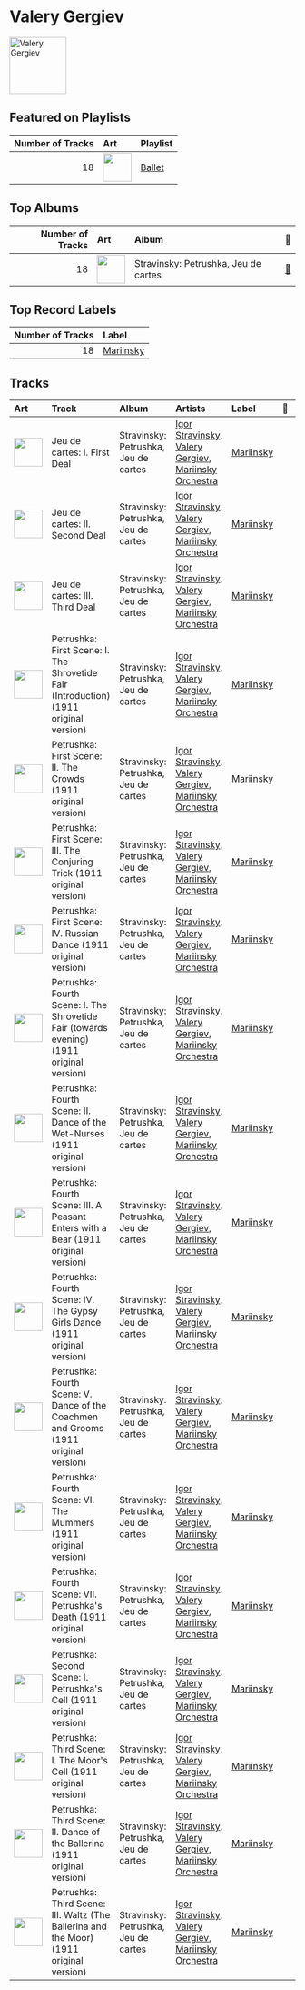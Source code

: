 
# Valery Gergiev


<img src="https://i.scdn.co/image/ab6761610000e5eb85c25fffeaf7a209268e9372" alt="Valery Gergiev" width="100" />

## Featured on Playlists
|   Number of Tracks | Art                                                                                                                                                                                                                         | Playlist                         |
|-------------------:|:----------------------------------------------------------------------------------------------------------------------------------------------------------------------------------------------------------------------------|:---------------------------------|
|                 18 | <img src="https://mosaic.scdn.co/640/ab67616d0000b2733620c09ca7ca202e676b783bab67616d0000b2733dc87408b73e227ec72eeab3ab67616d0000b2739daaa54cc50b6359ff1dc7a3ab67616d0000b273f0eb5b09e87f24415266d723" alt="" width="50" /> | [Ballet](../playlists/ballet.md) |
## Top Albums

|   Number of Tracks | Art                                                                                              | Album                                | 🔗                                                          |
|-------------------:|:-------------------------------------------------------------------------------------------------|:-------------------------------------|:-----------------------------------------------------------|
|                 18 | <img src="https://i.scdn.co/image/ab67616d0000b2736d425516ed4317947a4f48af" alt="" width="50" /> | Stravinsky: Petrushka, Jeu de cartes | [🔗](https://open.spotify.com/album/19fQbFNjlfXgBAFqftKzWA) |

## Top Record Labels

|   Number of Tracks | Label                               |
|-------------------:|:------------------------------------|
|                 18 | [Mariinsky](../labels/mariinsky.md) |

## Tracks

| Art                                                                                              | Track                                                                                     | Album                                | Artists                                                                                                                   | Label                               | 💚   | 🔗                                                          |
|:-------------------------------------------------------------------------------------------------|:------------------------------------------------------------------------------------------|:-------------------------------------|:--------------------------------------------------------------------------------------------------------------------------|:------------------------------------|:----|:-----------------------------------------------------------|
| <img src="https://i.scdn.co/image/ab67616d0000b2736d425516ed4317947a4f48af" alt="" width="50" /> | Jeu de cartes: I. First Deal                                                              | Stravinsky: Petrushka, Jeu de cartes | [Igor Stravinsky](igor_stravinsky.md), [Valery Gergiev](valery_gergiev.md), [Mariinsky Orchestra](mariinsky_orchestra.md) | [Mariinsky](../labels/mariinsky.md) |     | [🔗](https://open.spotify.com/track/3GLlyHxs9jj5OJtRUw7krB) |
| <img src="https://i.scdn.co/image/ab67616d0000b2736d425516ed4317947a4f48af" alt="" width="50" /> | Jeu de cartes: II. Second Deal                                                            | Stravinsky: Petrushka, Jeu de cartes | [Igor Stravinsky](igor_stravinsky.md), [Valery Gergiev](valery_gergiev.md), [Mariinsky Orchestra](mariinsky_orchestra.md) | [Mariinsky](../labels/mariinsky.md) |     | [🔗](https://open.spotify.com/track/01sFYbEnNAR4ZBChyKR1XG) |
| <img src="https://i.scdn.co/image/ab67616d0000b2736d425516ed4317947a4f48af" alt="" width="50" /> | Jeu de cartes: III. Third Deal                                                            | Stravinsky: Petrushka, Jeu de cartes | [Igor Stravinsky](igor_stravinsky.md), [Valery Gergiev](valery_gergiev.md), [Mariinsky Orchestra](mariinsky_orchestra.md) | [Mariinsky](../labels/mariinsky.md) |     | [🔗](https://open.spotify.com/track/1RmGFbd7C1jv5oBNRHX7cv) |
| <img src="https://i.scdn.co/image/ab67616d0000b2736d425516ed4317947a4f48af" alt="" width="50" /> | Petrushka: First Scene: I. The Shrovetide Fair (Introduction) (1911 original version)     | Stravinsky: Petrushka, Jeu de cartes | [Igor Stravinsky](igor_stravinsky.md), [Valery Gergiev](valery_gergiev.md), [Mariinsky Orchestra](mariinsky_orchestra.md) | [Mariinsky](../labels/mariinsky.md) |     | [🔗](https://open.spotify.com/track/0aRVTTqvik5P7H0WrUwIhu) |
| <img src="https://i.scdn.co/image/ab67616d0000b2736d425516ed4317947a4f48af" alt="" width="50" /> | Petrushka: First Scene: II. The Crowds (1911 original version)                            | Stravinsky: Petrushka, Jeu de cartes | [Igor Stravinsky](igor_stravinsky.md), [Valery Gergiev](valery_gergiev.md), [Mariinsky Orchestra](mariinsky_orchestra.md) | [Mariinsky](../labels/mariinsky.md) |     | [🔗](https://open.spotify.com/track/2Rb1R3QTqNACnDrwZdt5Ic) |
| <img src="https://i.scdn.co/image/ab67616d0000b2736d425516ed4317947a4f48af" alt="" width="50" /> | Petrushka: First Scene: III. The Conjuring Trick (1911 original version)                  | Stravinsky: Petrushka, Jeu de cartes | [Igor Stravinsky](igor_stravinsky.md), [Valery Gergiev](valery_gergiev.md), [Mariinsky Orchestra](mariinsky_orchestra.md) | [Mariinsky](../labels/mariinsky.md) |     | [🔗](https://open.spotify.com/track/5Ngr7bpBvlYNojEpw72eJ7) |
| <img src="https://i.scdn.co/image/ab67616d0000b2736d425516ed4317947a4f48af" alt="" width="50" /> | Petrushka: First Scene: IV. Russian Dance (1911 original version)                         | Stravinsky: Petrushka, Jeu de cartes | [Igor Stravinsky](igor_stravinsky.md), [Valery Gergiev](valery_gergiev.md), [Mariinsky Orchestra](mariinsky_orchestra.md) | [Mariinsky](../labels/mariinsky.md) |     | [🔗](https://open.spotify.com/track/44YT5PBqXUE1mCPBZWX7J4) |
| <img src="https://i.scdn.co/image/ab67616d0000b2736d425516ed4317947a4f48af" alt="" width="50" /> | Petrushka: Fourth Scene: I. The Shrovetide Fair (towards evening) (1911 original version) | Stravinsky: Petrushka, Jeu de cartes | [Igor Stravinsky](igor_stravinsky.md), [Valery Gergiev](valery_gergiev.md), [Mariinsky Orchestra](mariinsky_orchestra.md) | [Mariinsky](../labels/mariinsky.md) |     | [🔗](https://open.spotify.com/track/14GWS0o1EeFbGi10ZfdIHi) |
| <img src="https://i.scdn.co/image/ab67616d0000b2736d425516ed4317947a4f48af" alt="" width="50" /> | Petrushka: Fourth Scene: II. Dance of the Wet-Nurses (1911 original version)              | Stravinsky: Petrushka, Jeu de cartes | [Igor Stravinsky](igor_stravinsky.md), [Valery Gergiev](valery_gergiev.md), [Mariinsky Orchestra](mariinsky_orchestra.md) | [Mariinsky](../labels/mariinsky.md) |     | [🔗](https://open.spotify.com/track/1doCWMqKSAD9mVLD2nulpq) |
| <img src="https://i.scdn.co/image/ab67616d0000b2736d425516ed4317947a4f48af" alt="" width="50" /> | Petrushka: Fourth Scene: III. A Peasant Enters with a Bear (1911 original version)        | Stravinsky: Petrushka, Jeu de cartes | [Igor Stravinsky](igor_stravinsky.md), [Valery Gergiev](valery_gergiev.md), [Mariinsky Orchestra](mariinsky_orchestra.md) | [Mariinsky](../labels/mariinsky.md) |     | [🔗](https://open.spotify.com/track/2sieCbTqWHcEQwIRZyBIfQ) |
| <img src="https://i.scdn.co/image/ab67616d0000b2736d425516ed4317947a4f48af" alt="" width="50" /> | Petrushka: Fourth Scene: IV. The Gypsy Girls Dance (1911 original version)                | Stravinsky: Petrushka, Jeu de cartes | [Igor Stravinsky](igor_stravinsky.md), [Valery Gergiev](valery_gergiev.md), [Mariinsky Orchestra](mariinsky_orchestra.md) | [Mariinsky](../labels/mariinsky.md) |     | [🔗](https://open.spotify.com/track/1AmGUA9QW34e9clnXYFdWn) |
| <img src="https://i.scdn.co/image/ab67616d0000b2736d425516ed4317947a4f48af" alt="" width="50" /> | Petrushka: Fourth Scene: V. Dance of the Coachmen and Grooms (1911 original version)      | Stravinsky: Petrushka, Jeu de cartes | [Igor Stravinsky](igor_stravinsky.md), [Valery Gergiev](valery_gergiev.md), [Mariinsky Orchestra](mariinsky_orchestra.md) | [Mariinsky](../labels/mariinsky.md) |     | [🔗](https://open.spotify.com/track/0g12fQ8G4QUWX0Kbn2Q6r0) |
| <img src="https://i.scdn.co/image/ab67616d0000b2736d425516ed4317947a4f48af" alt="" width="50" /> | Petrushka: Fourth Scene: VI. The Mummers (1911 original version)                          | Stravinsky: Petrushka, Jeu de cartes | [Igor Stravinsky](igor_stravinsky.md), [Valery Gergiev](valery_gergiev.md), [Mariinsky Orchestra](mariinsky_orchestra.md) | [Mariinsky](../labels/mariinsky.md) |     | [🔗](https://open.spotify.com/track/31pNUdNPljYjMahrE35C8h) |
| <img src="https://i.scdn.co/image/ab67616d0000b2736d425516ed4317947a4f48af" alt="" width="50" /> | Petrushka: Fourth Scene: VII. Petrushka's Death (1911 original version)                   | Stravinsky: Petrushka, Jeu de cartes | [Igor Stravinsky](igor_stravinsky.md), [Valery Gergiev](valery_gergiev.md), [Mariinsky Orchestra](mariinsky_orchestra.md) | [Mariinsky](../labels/mariinsky.md) |     | [🔗](https://open.spotify.com/track/5vmh1dWU5B7GIt4gxcTiYy) |
| <img src="https://i.scdn.co/image/ab67616d0000b2736d425516ed4317947a4f48af" alt="" width="50" /> | Petrushka: Second Scene: I. Petrushka's Cell (1911 original version)                      | Stravinsky: Petrushka, Jeu de cartes | [Igor Stravinsky](igor_stravinsky.md), [Valery Gergiev](valery_gergiev.md), [Mariinsky Orchestra](mariinsky_orchestra.md) | [Mariinsky](../labels/mariinsky.md) |     | [🔗](https://open.spotify.com/track/6g0qWuKnsE1js5mo4HAigx) |
| <img src="https://i.scdn.co/image/ab67616d0000b2736d425516ed4317947a4f48af" alt="" width="50" /> | Petrushka: Third Scene: I. The Moor's Cell (1911 original version)                        | Stravinsky: Petrushka, Jeu de cartes | [Igor Stravinsky](igor_stravinsky.md), [Valery Gergiev](valery_gergiev.md), [Mariinsky Orchestra](mariinsky_orchestra.md) | [Mariinsky](../labels/mariinsky.md) |     | [🔗](https://open.spotify.com/track/0PFEP4Rom9u9D9kA8yTkYQ) |
| <img src="https://i.scdn.co/image/ab67616d0000b2736d425516ed4317947a4f48af" alt="" width="50" /> | Petrushka: Third Scene: II. Dance of the Ballerina (1911 original version)                | Stravinsky: Petrushka, Jeu de cartes | [Igor Stravinsky](igor_stravinsky.md), [Valery Gergiev](valery_gergiev.md), [Mariinsky Orchestra](mariinsky_orchestra.md) | [Mariinsky](../labels/mariinsky.md) |     | [🔗](https://open.spotify.com/track/5CQt9zxHHZiABfdEQoUsAO) |
| <img src="https://i.scdn.co/image/ab67616d0000b2736d425516ed4317947a4f48af" alt="" width="50" /> | Petrushka: Third Scene: III. Waltz (The Ballerina and the Moor) (1911 original version)   | Stravinsky: Petrushka, Jeu de cartes | [Igor Stravinsky](igor_stravinsky.md), [Valery Gergiev](valery_gergiev.md), [Mariinsky Orchestra](mariinsky_orchestra.md) | [Mariinsky](../labels/mariinsky.md) |     | [🔗](https://open.spotify.com/track/5Nz0PKTW9OgraAtvjYJvO9) |